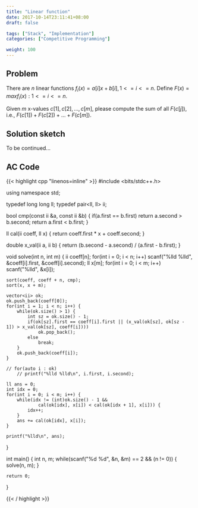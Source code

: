 ```yaml
---
title: "Linear function"
date: 2017-10-14T23:11:41+08:00
draft: false

tags: ["Stack", "Implementation"]
categories: ["Competitive Programming"]

weight: 100
---
```


<!--more-->

## Problem

There are $n$ linear functions $f_i(x)=a[i]x+b[i], 1<= i <=n$. Define $F(x)=max{f_i(x) : 1<= i <=n}$. 

Given $m$ x-values $c[1],c[2],…, c[m]$, please compute the sum of all $F(c[j])$, i.e., $F(c[1])+ F(c[2])+…+ F(c[m])$. 

## Solution sketch

To be continued... 

## AC Code

{{< highlight cpp "linenos=inline" >}}
#include <bits/stdc++.h>

using namespace std;

typedef long long ll;
typedef pair<ll, ll> ii;

bool cmp(const ii &a, const ii &b)
{
	if(a.first == b.first)
		return a.second > b.second;
	return a.first < b.first;
}

ll cal(ii coeff, ll x)
{
	return coeff.first * x + coeff.second;
}

double x_val(ii a, ii b)
{
	return (b.second - a.second) / (a.first - b.first);
}

void solve(int n, int m)
{
	ii coeff[n];
	for(int i = 0; i < n; i++)
		scanf("%lld %lld", &coeff[i].first, &coeff[i].second);
	ll x[m];
	for(int i = 0; i < m; i++)
		scanf("%lld", &x[i]);

	sort(coeff, coeff + n, cmp);
	sort(x, x + m);
	
	vector<ii> ok;
	ok.push_back(coeff[0]);
	for(int i = 1; i < n; i++) {
		while(ok.size() > 1) {
			int sz = ok.size() - 1;
			if(ok[sz].first == coeff[i].first || (x_val(ok[sz], ok[sz - 1]) > x_val(ok[sz], coeff[i])))
				ok.pop_back();
			else
				break;
		}
		ok.push_back(coeff[i]);
	}

	// for(auto i : ok)
		// printf("%lld %lld\n", i.first, i.second);
	
	ll ans = 0;
	int idx = 0;
	for(int i = 0; i < m; i++) {
		while(idx != (int)ok.size() - 1 && 
				cal(ok[idx], x[i]) < cal(ok[idx + 1], x[i])) {
			idx++;
		}
		ans += cal(ok[idx], x[i]);
	}

	printf("%lld\n", ans);
}

int main()
{
	int n, m;
	while(scanf("%d %d", &n, &m) == 2 && (n != 0)) {
		solve(n, m);
	}

	return 0;
}

{{< / highlight >}}